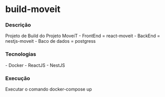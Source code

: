 # build-moveit

<h3>Descrição</h3>
Projeto de Build do Projeto MoveiT
- FrontEnd = react-moveit
- BackEnd = nestjs-moveit
- Baco de dados = postgress

<h3>Tecnologias</h3>
- Docker 
- ReactJS
- NestJS

<h3>Execução</h3>
Executar o comando docker-compose up
